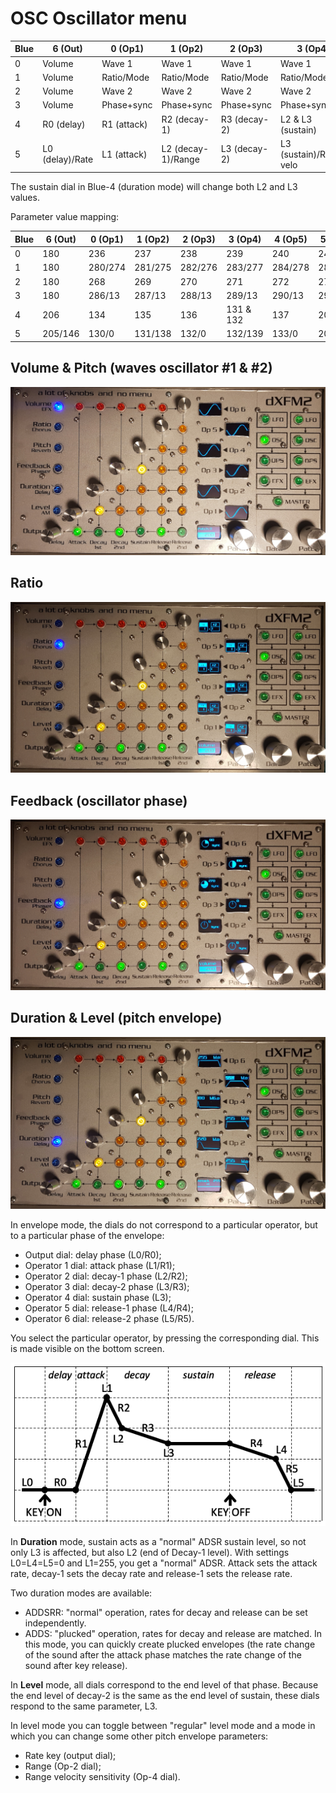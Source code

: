 # OSC Oscillator menu

| Blue | 6 (Out) | 0 (Op1) | 1 (Op2) | 2 (Op3) | 3 (Op4) | 4 (Op5) | 5 (Op6) |
|------|---------|---------|---------|---------|---------|---------|---------|
| 0 | Volume | Wave 1 | Wave 1 | Wave 1 | Wave 1 | Wave 1 | Wave 1 |
| 1 | Volume | Ratio/Mode | Ratio/Mode | Ratio/Mode | Ratio/Mode | Ratio/Mode | Ratio/Mode |
| 2 | Volume | Wave 2 | Wave 2 | Wave 2 | Wave 2 | Wave 2 | Wave 2 |
| 3 | Volume | Phase+sync | Phase+sync | Phase+sync | Phase+sync | Phase+sync | Phase+sync |
| 4 | R0 (delay) | R1 (attack) | R2 (decay-1) | R3 (decay-2) | L2 & L3 (sustain) | R4 (release-1) | R5 (release-2) |
| 5 | L0 (delay)/Rate | L1 (attack) | L2 (decay-1)/Range | L3 (decay-2) | L3 (sustain)/Range velo | L4 (release-1) | L5 (release-2) |

The sustain dial in Blue-4 (duration mode) will change both L2 and L3 values.

Parameter value mapping:

| Blue | 6 (Out) | 0 (Op1) | 1 (Op2) | 2 (Op3) | 3 (Op4) | 4 (Op5) | 5 (Op6) |
|------|---------|---------|---------|---------|---------|---------|---------|
| 0 | 180 | 236 | 237 | 238 | 239 | 240 | 241 |
| 1 | 180 | 280/274 | 281/275 | 282/276 | 283/277 | 284/278 | 285/279 |
| 2 | 180 | 268 | 269 | 270 | 271 | 272 | 273 |
| 3 | 180 | 286/13 | 287/13 | 288/13 | 289/13 | 290/13 | 291/13 |
| 4 | 206 | 134 | 135 | 136 | 131 & 132 | 137 | 208 |
| 5 | 205/146 | 130/0 | 131/138 | 132/0 | 132/139 | 133/0 | 207/0 |

## Volume & Pitch (waves oscillator #1 & #2)

![](../media/OSC-Waves.png)

## Ratio

![](../media/OSC-Ratio.png)

## Feedback (oscillator phase)

![](../media/OSC-Phase.png)

## Duration & Level (pitch envelope)

![](../media/OSC-Envelope.png)

In envelope mode, the dials do not correspond to a particular operator, but to a particular phase of the envelope:
- Output dial: delay phase (L0/R0);
- Operator 1 dial: attack phase (L1/R1);
- Operator 2 dial: decay-1 phase (L2/R2);
- Operator 3 dial: decay-2 phase (L3/R3);
- Operator 4 dial: sustain phase (L3);
- Operator 5 dial: release-1 phase (L4/R4);
- Operator 6 dial: release-2 phase (L5/R5).

You select the particular operator, by pressing the corresponding dial. This is made visible on the bottom screen.

![](Envelope.png)

In **Duration** mode, sustain acts as a "normal" ADSR sustain level, so not only L3 is affected, but also L2 (end of Decay-1 level). With settings L0=L4=L5=0 and L1=255, you get a "normal" ADSR. Attack sets the attack rate, decay-1 sets the decay rate and release-1 sets the release rate.

Two duration modes are available:
- ADDSRR: "normal" operation, rates for decay and release can be set independently.
- ADDS: "plucked" operation, rates for decay and release are matched. In this mode, you can quickly create plucked envelopes (the rate change of the sound after the attack phase matches the rate change of the sound after key release).

In **Level** mode, all dials correspond to the end level of that phase. Because the end level of decay-2 is the same as the end level of sustain, these dials respond to the same parameter, L3.

In level mode you can toggle between "regular" level mode and a mode in which you can change some other pitch envelope parameters:
- Rate key (output dial);
- Range (Op-2 dial);
- Range velocity sensitivity (Op-4 dial).
